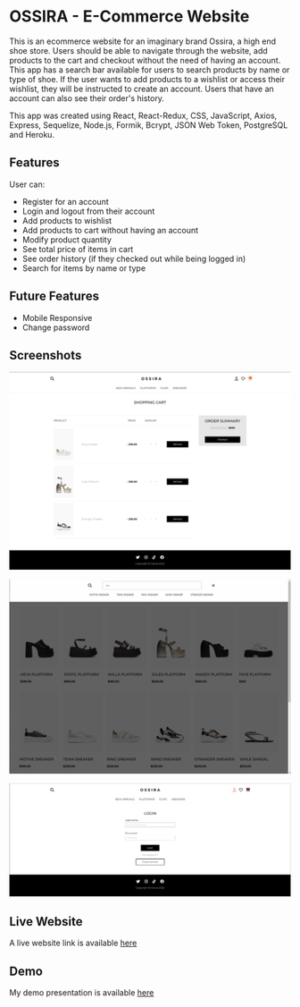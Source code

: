 # OSSIRA - E-Commerce Website

This is an ecommerce website for an imaginary brand Ossira, a high end shoe store. Users should be able to navigate through the website, add products to the cart and checkout without the need of having an account. This app has a search bar available for users to search products by name or type of shoe. If the user wants to add products to a wishlist or access their wishlist, they will be instructed to create an account. Users that have an account can also see their order's history.

This app was created using React, React-Redux, CSS, JavaScript, Axios, Express, Sequelize, Node.js, Formik, Bcrypt, JSON Web Token, PostgreSQL and Heroku.

## Features

User can:

- Register for an account
- Login and logout from their account
- Add products to wishlist
- Add products to cart without having an account
- Modify product quantity
- See total price of items in cart
- See order history (if they checked out while being logged in)
- Search for items by name or type

## Future Features

- Mobile Responsive
- Change password

## Screenshots

![App Screenshot](/src/components/images/ossira-cart-screenshot.png)

![App Screenshot](/src/components/images/ossira-search-screenshot.png)

![App Screenshot](/src/components/images/ossira-login-screenshot.png)

## Live Website

A live website link is available [here](https://ossira.herokuapp.com/)
    
## Demo

My demo presentation is available [here](https://youtu.be/o2NQC87WpaU)

